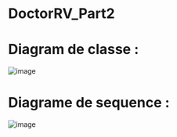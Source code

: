 # DoctorRV_Part2

# Diagram de classe :
![image](https://github.com/user-attachments/assets/707d52ce-6c58-4ba5-8974-790db813e481)

#  Diagrame de sequence :
![image](https://github.com/user-attachments/assets/5d39e823-a2c8-4c7f-b6c6-7cc5aef0c315)


